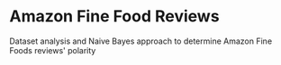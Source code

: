 # Amazon Fine Food Reviews
Dataset analysis and Naive Bayes approach to determine Amazon Fine Foods reviews' polarity
